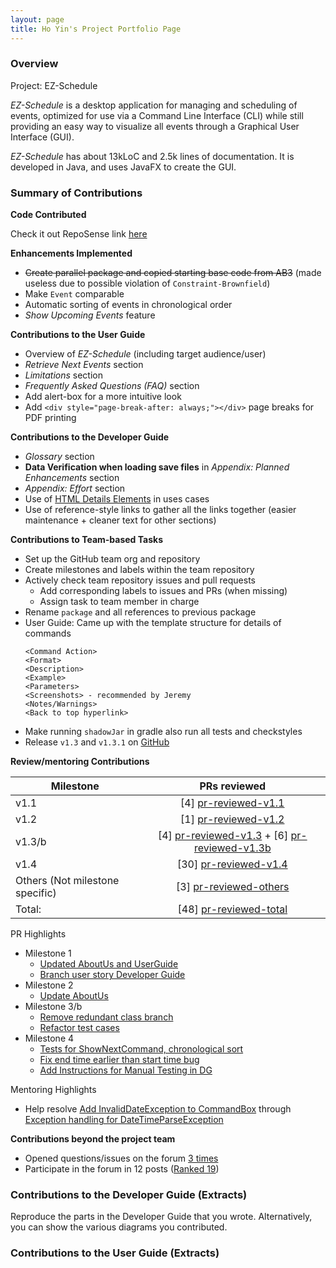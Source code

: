 ```yaml
---
layout: page
title: Ho Yin's Project Portfolio Page
---
```


### Overview
Project: EZ-Schedule

_EZ-Schedule_ is a desktop application for managing and scheduling of events,
optimized for use via a Command Line Interface (CLI)
while still providing an easy way to visualize all events through a Graphical User Interface (GUI).

_EZ-Schedule_ has about 13kLoC and 2.5k lines of documentation.
It is developed in Java, and uses JavaFX to create the GUI.

### Summary of Contributions

**Code Contributed**

Check it out RepoSense link [here](https://nus-cs2103-ay2223s2.github.io/tp-dashboard/?search=lhy-hoyin&breakdown=true)


**Enhancements Implemented**

- ~~Create parallel package and copied starting base code from AB3~~
  (made useless due to possible violation of `Constraint-Brownfield`)
- Make `Event` comparable
- Automatic sorting of events in chronological order
- _Show Upcoming Events_ feature


**Contributions to the User Guide**

- Overview of _EZ-Schedule_ (including target audience/user)
- _Retrieve Next Events_ section
- _Limitations_ section
- _Frequently Asked Questions (FAQ)_ section
- Add alert-box for a more intuitive look
- Add `<div style="page-break-after: always;"></div>` page breaks for PDF printing


**Contributions to the Developer Guide**

- _Glossary_ section
- **Data Verification when loading save files** in _Appendix: Planned Enhancements_ section
- _Appendix: Effort_ section
- Use of [HTML Details Elements](https://www.w3schools.com/tags/tag_details.asp) in uses cases
- Use of reference-style links to gather all the links together (easier maintenance + cleaner text for other sections)


**Contributions to Team-based Tasks**

- Set up the GitHub team org and repository
- Create milestones and labels within the team repository
- Actively check team repository issues and pull requests
  - Add corresponding labels to issues and PRs (when missing)
  - Assign task to team member in charge
- Rename `package` and all references to previous package
- User Guide: Came up with the template structure for details of commands
  ```
  <Command Action>
  <Format>
  <Description>
  <Example>
  <Parameters>
  <Screenshots> - recommended by Jeremy
  <Notes/Warnings>
  <Back to top hyperlink>
  ```
- Make running `shadowJar` in gradle also run all tests and checkstyles
- Release `v1.3` and `v1.3.1` on [GitHub](https://github.com/AY2223S2-CS2103-W17-3/tp/releases)

**Review/mentoring Contributions**

[pr-reviewed-v1.1]: https://github.com/AY2223S2-CS2103-W17-3/tp/pulls?q=is%3Apr+is%3Amerged+reviewed-by%3Alhy-hoyin+milestone%3Av1.1
[pr-reviewed-v1.2]: https://github.com/AY2223S2-CS2103-W17-3/tp/pulls?q=is%3Apr+is%3Amerged+reviewed-by%3Alhy-hoyin+milestone%3Av1.2
[pr-reviewed-v1.3]: https://github.com/AY2223S2-CS2103-W17-3/tp/pulls?q=is%3Apr+is%3Amerged+reviewed-by%3Alhy-hoyin+milestone%3Av1.3
[pr-reviewed-v1.3b]: https://github.com/AY2223S2-CS2103-W17-3/tp/pulls?q=is%3Apr+is%3Amerged+reviewed-by%3Alhy-hoyin+milestone%3Av1.3b
[pr-reviewed-v1.4]: https://github.com/AY2223S2-CS2103-W17-3/tp/pulls?q=is%3Apr+is%3Amerged+reviewed-by%3Alhy-hoyin+milestone%3Av1.4
[pr-reviewed-others]: https://github.com/AY2223S2-CS2103-W17-3/tp/pulls?q=is%3Apr+is%3Amerged+reviewed-by%3Alhy-hoyin+no%3Amilestone
[pr-reviewed-total]: https://github.com/AY2223S2-CS2103-W17-3/tp/pulls?q=is%3Apr+is%3Amerged+reviewed-by%3Alhy-hoyin

| Milestone                       |                   PRs reviewed                   |
|---------------------------------|:------------------------------------------------:|
| v1.1                            |              [4] [pr-reviewed-v1.1]              |
| v1.2                            |              [1] [pr-reviewed-v1.2]              |
| v1.3/b                          | [4] [pr-reviewed-v1.3] + [6] [pr-reviewed-v1.3b] |                                                                               
| v1.4                            |             [30] [pr-reviewed-v1.4]              | 
 | Others (Not milestone specific) |             [3] [pr-reviewed-others]             |
| Total:                          |             [48] [pr-reviewed-total]             |

PR Highlights
- Milestone 1
  - [Updated AboutUs and UserGuide](https://github.com/AY2223S2-CS2103-W17-3/tp/pull/9)
  - [Branch user story Developer Guide](https://github.com/AY2223S2-CS2103-W17-3/tp/pull/31)
- Milestone 2
  - [Update AboutUs](https://github.com/AY2223S2-CS2103-W17-3/tp/pull/39)
- Milestone 3/b
  - [Remove redundant class branch](https://github.com/AY2223S2-CS2103-W17-3/tp/pull/59)
  - [Refactor test cases](https://github.com/AY2223S2-CS2103-W17-3/tp/pull/64)
- Milestone 4
  - [Tests for ShowNextCommand, chronological sort](https://github.com/AY2223S2-CS2103-W17-3/tp/pull/177)
  - [Fix end time earlier than start time bug](https://github.com/AY2223S2-CS2103-W17-3/tp/pull/167)
  - [Add Instructions for Manual Testing in DG](https://github.com/AY2223S2-CS2103-W17-3/tp/pull/212)

Mentoring Highlights
- Help resolve [Add InvalidDateException to CommandBox](https://github.com/AY2223S2-CS2103-W17-3/tp/pull/189)
  through [Exception handling for DateTimeParseException](https://github.com/AY2223S2-CS2103-W17-3/tp/issues/175)


**Contributions beyond the project team**

- Opened questions/issues on the forum
  [3 times](https://github.com/nus-cs2103-AY2223S2/forum/issues?q=is%3Aissue+author%3Alhy-hoyin)
- Participate in the forum in 12 posts
  ([Ranked 19](https://nus-cs2103-ay2223s2.github.io/dashboards/contents/forum-activities.html#19-lo-h-yin-lhy-hoyin-12-posts))


<div style="page-break-after: always;"></div>


### Contributions to the Developer Guide (Extracts)
Reproduce the parts in the Developer Guide that you wrote. 
Alternatively, you can show the various diagrams you contributed.


<div style="page-break-after: always;"></div>


### Contributions to the User Guide (Extracts)
